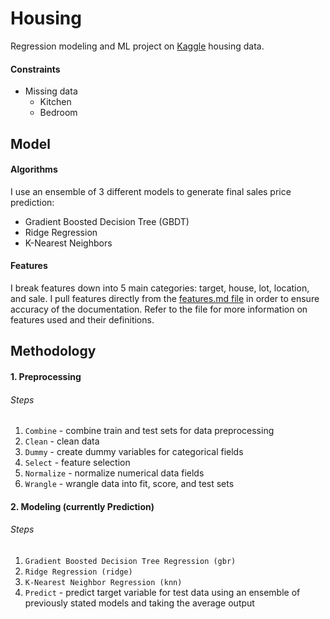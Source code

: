 # Housing
Regression modeling and ML project on [Kaggle](https://www.kaggle.com/competitions/house-prices-advanced-regression-techniques) housing data.

#### Constraints
- Missing data
    - Kitchen
    - Bedroom

## Model

#### Algorithms
I use an ensemble of 3 different models to generate final sales price prediction:
- Gradient Boosted Decision Tree (GBDT)
- Ridge Regression
- K-Nearest Neighbors

#### Features
I break features down into 5 main categories: target, house, lot, location, and sale. I pull features directly from the [features.md file](./features.md) in order to ensure accuracy of the documentation. Refer to the file for more information on features used and their definitions.

## Methodology

#### 1. Preprocessing

###### Steps
1. `Combine` - combine train and test sets for data preprocessing
1. `Clean` - clean data
1. `Dummy` - create dummy variables for categorical fields
1. `Select` - feature selection
1. `Normalize` - normalize numerical data fields
1. `Wrangle` - wrangle data into fit, score, and test sets

#### 2. Modeling (currently Prediction)

###### Steps
1. `Gradient Boosted Decision Tree Regression (gbr)`
1. `Ridge Regression (ridge)`
1. `K-Nearest Neighbor Regression (knn)`
1. `Predict` - predict target variable for test data using an ensemble of previously stated models and taking the average output
